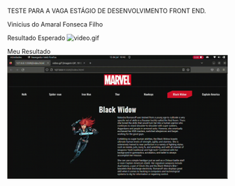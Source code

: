 TESTE PARA A VAGA ESTÁGIO DE DESENVOLVIMENTO FRONT END.

Vinicius do Amaral Fonseca Filho

Resultado Esperado
![video.gif](videos/video.gif)

Meu Resultado
![video.gif](videos/resultado.gif)
